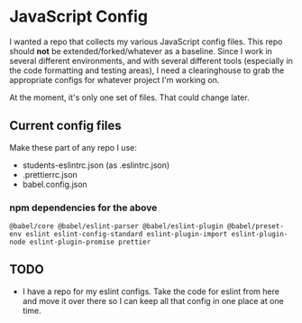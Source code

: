 # JavaScript Config

I wanted a repo that collects my various JavaScript config files. This repo should **not** be extended/forked/whatever as a baseline. Since I work in several different environments, and with several different tools (especially in the code formatting and testing areas), I need a clearinghouse to grab the appropriate configs for whatever project I'm working on.

At the moment, it's only one set of files. That could change later.

## Current config files

Make these part of any repo I use:

- students-eslintrc.json (as .eslintrc.json)
- .prettierrc.json
- babel.config.json

### npm dependencies for the above

```
@babel/core @babel/eslint-parser @babel/eslint-plugin @babel/preset-env eslint eslint-config-standard eslint-plugin-import eslint-plugin-node eslint-plugin-promise prettier
```

## TODO

- I have a repo for my eslint configs. Take the code for eslint from here and move it over there so I can keep all that config in one place at one time.
